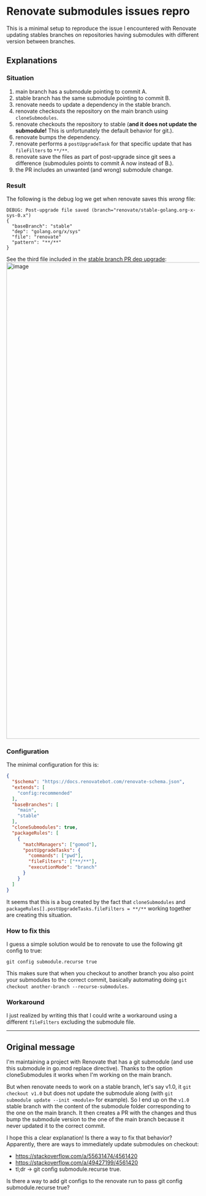 # Renovate submodules issues repro

This is a minimal setup to reproduce the issue I encountered with Renovate
updating stables branches on repositories having submodules with different
version between branches.

## Explanations

### Situation

1. main branch has a submodule pointing to commit A.
2. stable branch has the same submodule pointing to commit B.
3. renovate needs to update a dependency in the stable branch.
4. renovate checkouts the repository on the main branch using `cloneSubmodules`.
5. renovate checkouts the repository to stable (**and it does not update the submodule!** This is unfortunately the default behavior for git.).
6. renovate bumps the dependency.
7. renovate performs a `postUpgradeTask` for that specific update that has `fileFilters` to `**/**`.
8. renovate save the files as part of post-upgrade since git sees a difference (submodules points to commit A now instead of B.).
9. the PR includes an unwanted (and wrong) submodule change.

### Result

The following is the debug log we get when renovate saves this *wrong* file:
```
DEBUG: Post-upgrade file saved (branch="renovate/stable-golang.org-x-sys-0.x")
{
  "baseBranch": "stable"
  "dep": "golang.org/x/sys"
  "file": "renovate"
  "pattern": "**/**"
}
```

See the third file included in the [stable branch PR dep upgrade](https://github.com/mtardy/renovate-submodules-repro/pull/5/files):
<img width="1243" alt="image" src="https://github.com/mtardy/renovate-submodules-repro/assets/11256051/147547be-2b5d-4adb-a2a8-2b17022b17ab">

### Configuration

The minimal configuration for this is:
```json
{
  "$schema": "https://docs.renovatebot.com/renovate-schema.json",
  "extends": [
    "config:recommended"
  ],
  "baseBranches": [
    "main",
    "stable"
  ],
  "cloneSubmodules": true,
  "packageRules": [
    {
      "matchManagers": ["gomod"],
      "postUpgradeTasks": {
        "commands": ["pwd"],
        "fileFilters": ["**/**"],
        "executionMode": "branch"
      }
    }
  ]
}
```

It seems that this is a bug created by the fact that `cloneSubmodules` and
`packageRules[].postUpgradeTasks.fileFilters = **/**` working together are
creating this situation.

### How to fix this

I guess a simple solution would be to renovate to use the following git config
to true:
```
git config submodule.recurse true
```

This makes sure that when you checkout to another branch you also point your
submodules to the correct commit, basically automating doing `git checkout
another-branch --recurse-submodules`.

### Workaround

I just realized by writing this that I could write a workaround using a
different `fileFilters` excluding the submodule file.

---

## Original message

I'm maintaining a project with Renovate that has a git submodule (and use this
submodule in go.mod replace directive). Thanks to the option cloneSubmodules it
works when I'm working on the main branch.

But when renovate needs to work on a stable branch, let's say v1.0, it `git
checkout v1.0` but does not update the submodule along (with `git submodule
update --init <module>` for example). So I end up on the `v1.0` stable branch
with the content of the submodule folder corresponding to the one on the main
branch. It then creates a PR with the changes and thus bump the submodule
version to the one of the main branch because it never updated it to the
correct commit.

I hope this a clear explanation! Is there a way to fix that behavior?
Apparently, there are ways to immediately update submodules on checkout:

- https://stackoverflow.com/a/55631474/4561420
- https://stackoverflow.com/a/49427199/4561420
- tl;dr -> git config submodule.recurse true.

Is there a way to add git configs to the renovate run to pass git config
submodule.recurse true?
